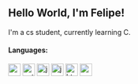 ## Hello World, I'm Felipe!
I'm a cs student, currently learning C.
  
#### Languages:

<p align="left">
  <img src="https://cdn.jsdelivr.net/gh/devicons/devicon@latest/icons/c/c-original.svg" alt="c" width="25" height="25"/>
  <img src="https://cdn.jsdelivr.net/gh/devicons/devicon/icons/python/python-original.svg" alt="python" width="25" height="25"/>
  <img src="https://cdn.jsdelivr.net/gh/devicons/devicon@latest/icons/java/java-original.svg" alt="java" width="25" height="25"/>
  <img src="https://cdn.jsdelivr.net/gh/devicons/devicon@latest/icons/javascript/javascript-original.svg" alt="javascript" width="25" height="25"/>     
  <img src="https://cdn.jsdelivr.net/gh/devicons/devicon/icons/html5/html5-original.svg" alt="html5" width="25" height="25"/>
  <img src="https://cdn.jsdelivr.net/gh/devicons/devicon/icons/css3/css3-original.svg" alt="css3" width="25" height="25"/> 
</p>
